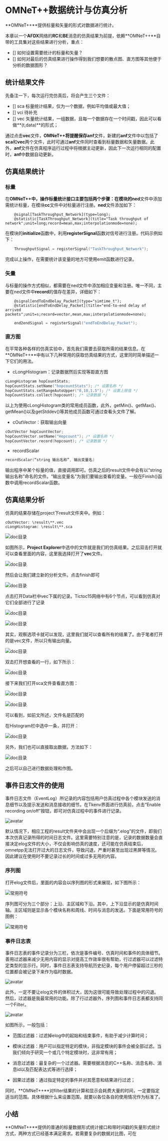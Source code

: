 # OMNeT++数据统计与仿真分析 #

**OMNeT++**提供标量和矢量的形式对数据进行统计。

本章以一个**AFDX**网络的**RC**和**BE**消息的仿真结果为前提，依赖**OMNeT++**自带的工具集对这些结果进行分析，重点：

- [] 如何设置需要统计的标量和矢量？
- [] 如何对最后的仿真结果进行操作得到我们想要的散点图、直方图等其他便于分析的数据图形？

## 统计结果文件 ##

先备注一下，每次运行完仿真后，将会产生三个文件：

- [] sca
  标量统计结果，仅为一个数据，例如平均值或最大值；
- [] vci
  待补充
- [] vec
  矢量统计结果，一组数据，且每一个数据存在一个时间戳，因此可以看做**(t,data)**的形式；

通过点击**vec**文件，**OMNeT++**将提醒保存**anf**文件，新建的**anf**文件中以包括了**sca**和**vec**两个文件，此时可通过**anf**文件同时查看到标量数据和矢量数据。此外，**anf**文件在仿真程序运行过程中将根据主动更新，因此下一次运行相同的配置时，**anf**中数据自动更新。

## 仿真结果统计 ##

### 标量 ###

在**OMNeT++**中，操作标量统计接口主要包括两个步骤：在模块的**ned**文件中添加需统计标量，在模块**cc**文件中对标量进行注册。**ned**文件添加如下：

```ned
    @signal[TaskThroughput_Network](type=long);
    @statistic[TaskThroughput_Network](title="Task throughput of network";unit=long;record=mean,max;interpolationmode=none);
```

在模块的**initialize**函数中，利用**registerSignal**函数对信号进行注册。代码示例如下：

```cpp
    ThroughputSignal = registerSignal("TaskThroughput_Network");
```

完成以上操作，在需要统计该变量的地方可使用emit函数进行记录。

### 矢量 ###

与标量的操作方式相似，都需要在ned文件中添加相应变量和注册。唯一不同，主要在ned文件中**record**的值存在差异，详细如下：

```ned
    @signal[endToEndDelay_Packet](type="simtime_t");
    @statistic[endToEndDelay_Packet](title="end-to-end delay of arrived packets";unit=s;record=vector,mean,max;interpolationmode=none);
```

```cpp
    end2endSignal = registerSignal("endToEndDelay_Packet");
```

### 直方图 ###

在平常各种各样的仿真实验中，首先我们需要去获取所需的结果信息。在**OMNeT++**中有以下几种常用的获取仿真结果的方式，这里同时简单描述一下它们的用法。

- cLongHistogram：记录数据然后实现等距直方图

```cpp
cLongHistogram hopCountStats;
hopCountStats.setName("hopcountStats"); /* 设置名称 */
hopCountStats.setRangeAutoUpper("0,10,1.5"); /* 设置上限值 */
hopCountStats.collect(hopcount); /* 记录数据 */
```

以上为使用cLongHistogram类的常用成员函数，此外，getMin()、getMax()、getMean()以及getStddev()等其他成员函数可通过查看头文件了解。

- cOutVector：获取输出向量

```cpp
cOutVector hopCountVector;
hopCountVector.setName("Hopcount"); /* 设置名称 */
hopCountVector.record(hopcount); /* 记录数据 */
```

- recordScalar

```cpp
recordScalar(“string 输出名称”, 输出变量名)
```

输出程序中某个标量的值，直接调用即可。仿真之后的result文件中会有以“string 输出名称”命名的文件。“输出变量名”为我们要输出查看的变量。一般在Finish()函数中调用recordScalar函数。

## 仿真结果分析 ##

仿真的结果存储在project下result文件夹中。例如：

```text
cOutVector: \result\**.vec
cLongHistogram: \result\**.sca
```

![doc目录](../img/chapter6/6-1.png)

如图所示，**Project Explorer**中选中的文件就是我们的仿真结果。之后双击打开就可以查看里面的内容，这里我选择打开了**vec**文件。

![doc目录](../img/chapter6/6-2.png)

然后会让我们建立新的分析文件。点击finish即可

![doc目录](../img/chapter6/6-3.png)

点击打开Data栏中vec下属的记录。Tictoc15网络中有6个节点，可以看到仿真对它们全部进行了记录

![doc目录](../img/chapter6/6-4.png)

![doc目录](../img/chapter6/6-5.png)

其实，观察选项卡就可以发现，这里我们就可以查看所有的结果了。由于笔者打开的是vec文件，所以只有输出向量。

![doc目录](../img/chapter6/6-6.png)

双击打开想查看的一行，如下所示：

![doc目录](../img/chapter6/6-7.png)

接下来我们打开sca文件查看直方图：

![doc目录](../img/chapter6/6-8.png)

![doc目录](../img/chapter6/6-9.png)


可以看到，如前文所述，文件名是匹配的

在Histogram栏中选中一条，并打开：

![doc目录](../img/chapter6/6-10.png)

另外，我们也可以直接取出数据，方法如下：

![doc目录](../img/chapter6/6-11.png)

之后可以自己进行数据处理和作图。

## 事件日志文件的使用 ##

事件日志文件（EventLog）所记录的内容包括用户仿真过程中各个模块发送的消息细节以及提示发送和消息接收的细节。在Tkenv界面进行仿真前，点击“Enable recording on/off”按钮，即可对仿真过程中的事件进行记录。

![avatar](../img/chapter6/6-12.png)

默认情况下，相应工程的result文件夹中会出现一个后缀为“.elog”的文件，即我们本次仿真记录所得的时间日志文件。这里需要特别注意的是，记录的数据数量会直接决定elog文件的大小，不仅会影响仿真的速度，还可能在仿真结束后，omnetpp无法打开过大的日志文件，导致闪退，严重时甚至出现过黑屏等情况。因此建议在使用时不要记录过长的时间或过多无用的内容。

### 序列图 ###

打开elog文件后，里面的内容会以序列图的形式来展现，如下图所示：

![常用符号](../img/chapter6/6-15.png)

序列图可分为三个部分：上沿、主区域和下沿。其中，上下沿显示的是仿真时间轴。主区域则是显示各个模块名称和周线、时间与消息的发送。下面是常用符号的图例：

![常用符号](../img/chapter6/map_1.png)

### 事件日志表 ###

事件日志表的事件记录分为三栏，依次是事件编号、仿真时间和事件的具体细节。善用过滤器来减少无用内容的显示对提高工作效率很有帮助，行过滤器可以过滤特定类型的显示行。同时，事件日志表支持导航历史纪录，每个用户停留超过三秒的位置都会被记录下来作为临时数据。

![avatar](../img/chapter6/6-13.png)

此外，一定不要让elog文件的体积过大，因为这很可能导致处理过程中的闪退。然后，过滤器是我最常用的功能。除了行过滤器外，序列图和事件日志表都支持同一个Filter。

![avatar](../img/chapter6/6-14.png)

如图所示，一般包括：

- 范围过滤器：过滤掉elog中的起始和结束事件，有助于减少计算时间；

- 模块过滤器：用户可以指定特定的模块，非指定模块的事件会被全部过滤。当我们倾向于研究一个或几个特定模块时，这非常有用；

- 消息过滤器：最复杂的一个过滤器。需要根据消息的C++名称、消息名称、消息id以及匹配表达式等进行选择；

- 因果过滤器：通过指定特定的事件并对其愿意和结果进行过滤；

同时，**OMNeT++**对filter结果的计算和显示会耗费大量的时间，一定要指定适当的范围。具体根据什么来设置范围，就要以各位各自的使用情况作为标准了。

## 小结 ##

**OMNeT++**提供的普通的标量数据形式统计接口和带时间戳的矢量形式统计方式，两种方式已经基本满足需求。若需要复杂的数据对比图，可在
